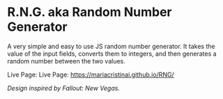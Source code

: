 # R.N.G. aka Random Number Generator
A very simple and easy to use JS random number generator.
It takes the value of the input fields, converts them to integers, and then generates a random number between the two values.

Live Page: Live Page: https://mariacristinai.github.io/RNG/

_Design inspired by Fallout: New Vegas._